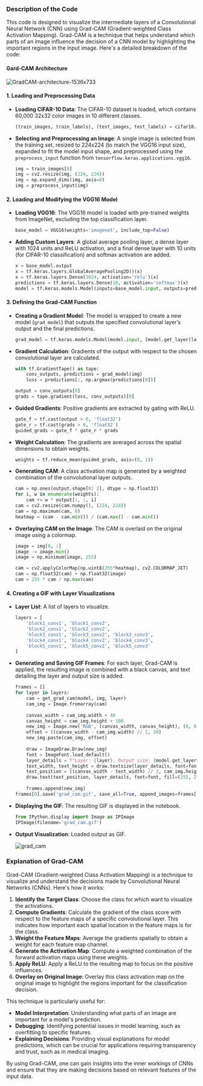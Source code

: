 ### Description of the Code

This code is designed to visualize the intermediate layers of a Convolutional Neural Network (CNN) using Grad-CAM (Gradient-weighted Class Activation Mapping). Grad-CAM is a technique that helps understand which parts of an image influence the decision of a CNN model by highlighting the important regions in the input image. Here's a detailed breakdown of the code:

#### Gard-CAM Architecture

![GradCAM-architecture-1536x733](https://github.com/HR-Fahim/CNNs-Grad-CAM-on-CIFAR-10/assets/66734379/d6c987de-f83c-4120-b1b4-0436a0be1a10)

#### 1. **Loading and Preprocessing Data**

- **Loading CIFAR-10 Data**: The CIFAR-10 dataset is loaded, which contains 60,000 32x32 color images in 10 different classes.
    ```python
    (train_images, train_labels), (test_images, test_labels) = cifar10.load_data()
    ```

- **Selecting and Preprocessing an Image**: A single image is selected from the training set, resized to 224x224 (to match the VGG16 input size), expanded to fit the model input shape, and preprocessed using the `preprocess_input` function from `tensorflow.keras.applications.vgg16`.
    ```python
    img = train_images[0]
    img = cv2.resize(img, (224, 224))
    img = np.expand_dims(img, axis=0)
    img = preprocess_input(img)
    ```

#### 2. **Loading and Modifying the VGG16 Model**

- **Loading VGG16**: The VGG16 model is loaded with pre-trained weights from ImageNet, excluding the top classification layer.
    ```python
    base_model = VGG16(weights='imagenet', include_top=False)
    ```

- **Adding Custom Layers**: A global average pooling layer, a dense layer with 1024 units and ReLU activation, and a final dense layer with 10 units (for CIFAR-10 classification) and softmax activation are added.
    ```python
    x = base_model.output
    x = tf.keras.layers.GlobalAveragePooling2D()(x)
    x = tf.keras.layers.Dense(1024, activation='relu')(x)
    predictions = tf.keras.layers.Dense(10, activation='softmax')(x)
    model = tf.keras.models.Model(inputs=base_model.input, outputs=predictions)
    ```

#### 3. **Defining the Grad-CAM Function**

- **Creating a Gradient Model**: The model is wrapped to create a new model (`grad_model`) that outputs the specified convolutional layer’s output and the final predictions.
    ```python
    grad_model = tf.keras.models.Model(model.input, [model.get_layer(layer_name).output, model.output])
    ```

- **Gradient Calculation**: Gradients of the output with respect to the chosen convolutional layer are calculated.
    ```python
    with tf.GradientTape() as tape:
        conv_outputs, predictions = grad_model(img)
        loss = predictions[:, np.argmax(predictions[0])]
    
    output = conv_outputs[0]
    grads = tape.gradient(loss, conv_outputs)[0]
    ```

- **Guided Gradients**: Positive gradients are extracted by gating with ReLU.
    ```python
    gate_f = tf.cast(output > 0, 'float32')
    gate_r = tf.cast(grads > 0, 'float32')
    guided_grads = gate_f * gate_r * grads
    ```

- **Weight Calculation**: The gradients are averaged across the spatial dimensions to obtain weights.
    ```python
    weights = tf.reduce_mean(guided_grads, axis=(0, 1))
    ```

- **Generating CAM**: A class activation map is generated by a weighted combination of the convolutional layer outputs.
    ```python
    cam = np.ones(output.shape[0: 2], dtype = np.float32)
    for i, w in enumerate(weights):
        cam += w * output[:, :, i]
    cam = cv2.resize(cam.numpy(), (224, 224))
    cam = np.maximum(cam, 0)
    heatmap = (cam - cam.min()) / (cam.max() - cam.min())
    ```

- **Overlaying CAM on the Image**: The CAM is overlaid on the original image using a colormap.
    ```python
    image = img[0, :]
    image -= image.min()
    image = np.minimum(image, 255)
    
    cam = cv2.applyColorMap(np.uint8(255*heatmap), cv2.COLORMAP_JET)
    cam = np.float32(cam) + np.float32(image)
    cam = 255 * cam / np.max(cam)
    ```

#### 4. **Creating a GIF with Layer Visualizations**

- **Layer List**: A list of layers to visualize.
    ```python
    layers = [
        'block1_conv1', 'block1_conv2', 
        'block2_conv1', 'block2_conv2', 
        'block3_conv1', 'block3_conv2', 'block3_conv3',
        'block4_conv1', 'block4_conv2', 'block4_conv3',
        'block5_conv1', 'block5_conv2', 'block5_conv3'
    ]
    ```

- **Generating and Saving GIF Frames**: For each layer, Grad-CAM is applied, the resulting image is combined with a black canvas, and text detailing the layer and output size is added.
    ```python
    frames = []
    for layer in layers:
        cam = get_grad_cam(model, img, layer)
        cam_img = Image.fromarray(cam)
        
        canvas_width = cam_img.width + 40
        canvas_height = cam_img.height + 100
        new_img = Image.new('RGB', (canvas_width, canvas_height), (0, 0, 0))
        offset = ((canvas_width - cam_img.width) // 2, 20)
        new_img.paste(cam_img, offset)
        
        draw = ImageDraw.Draw(new_img)
        font = ImageFont.load_default()
        layer_details = f"Layer: {layer}, Output size: {model.get_layer(layer).output.shape[1:]}"
        text_width, text_height = draw.textsize(layer_details, font=font)
        text_position = ((canvas_width - text_width) // 2, cam_img.height + 30)
        draw.text(text_position, layer_details, font=font, fill=(255, 255, 255))
        
        frames.append(new_img)
    frames[0].save('grad_cam.gif', save_all=True, append_images=frames[1:], duration=500, loop=0)
    ```

- **Displaying the GIF**: The resulting GIF is displayed in the notebook.
    ```python
    from IPython.display import Image as IPImage
    IPImage(filename='grad_cam.gif')
    ```
- **Output Visualization**: Loaded output as GIF.

     ![grad_cam](https://github.com/HR-Fahim/CNNs-Grad-CAM-on-CIFAR-10/assets/66734379/b724002f-ddc1-44e9-89e6-fc1b817d87c4)

### Explanation of Grad-CAM

Grad-CAM (Gradient-weighted Class Activation Mapping) is a technique to visualize and understand the decisions made by Convolutional Neural Networks (CNNs). Here's how it works:

1. **Identify the Target Class**: Choose the class for which  want to visualize the activations.
2. **Compute Gradients**: Calculate the gradient of the class score with respect to the feature maps of a specific convolutional layer. This indicates how important each spatial location in the feature maps is for the class.
3. **Weight the Feature Maps**: Average the gradients spatially to obtain a weight for each feature map channel.
4. **Generate the Activation Map**: Compute a weighted combination of the forward activation maps using these weights.
5. **Apply ReLU**: Apply a ReLU to the resulting map to focus on the positive influences.
6. **Overlay on Original Image**: Overlay this class activation map on the original image to highlight the regions important for the classification decision.

This technique is particularly useful for:
- **Model Interpretation**: Understanding what parts of an image are important for a model's prediction.
- **Debugging**: Identifying potential issues in model learning, such as overfitting to specific features.
- **Explaining Decisions**: Providing visual explanations for model predictions, which can be crucial for applications requiring transparency and trust, such as in medical imaging.

By using Grad-CAM, one can gain insights into the inner workings of CNNs and ensure that they are making decisions based on relevant features of the input data.
